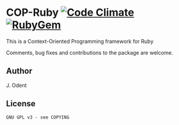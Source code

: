 # COP-Ruby [![Code Climate](https://codeclimate.com/badge.png)](https://codeclimate.com/github/patapizza/COP-Ruby) [![RubyGem](http://a0.twimg.com/profile_images/1433795019/Ruby-gem_normal.png)](https://rubygems.org/gems/cop)
This is a Context-Oriented Programming framework for Ruby

Comments, bug fixes and contributions to the package are welcome.

## Author

J. Odent

## License

	GNU GPL v3 - see COPYING
